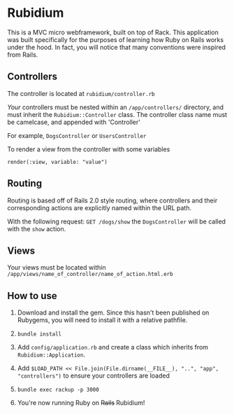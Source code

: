 # Rubidium

This is a MVC micro webframework, built on top of Rack. This application was built 
specifically for the purposes of learning how Ruby on Rails works under the hood. In fact, you will notice that
many conventions were inspired from Rails.

## Controllers
The controller is located at `rubidium/controller.rb` 

*Your* controllers must be nested within an `/app/controllers/` directory, and must inherit the `Rubidium::Controller` class.
The controller class name must be camelcase, and appended with 'Controller'

For example, `DogsController` or `UsersController`

To render a view from the controller with some variables

`render(:view, variable: "value")`

## Routing
Routing is based off of Rails 2.0 style routing, where controllers and their corresponding actions are explicitly named within the URL path.

With the following request: `GET /dogs/show` the `DogsController` will be called with the `show` action.

## Views
Your views must be located within `/app/views/name_of_controller/name_of_action.html.erb`

## How to use
1. Download and install the gem. Since this hasn't been published on Rubygems, you will need to install it
with a relative pathfile.

2. `bundle install`

3. Add `config/application.rb` and create a class which inherits from `Rubidium::Application`.

4. Add `$LOAD_PATH << File.join(File.dirname(__FILE__), "..", "app", "controllers")` to ensure your controllers are loaded

5. `bundle exec rackup -p 3000`

6. You're now running Ruby on ~~Rails~~ Rubidium!